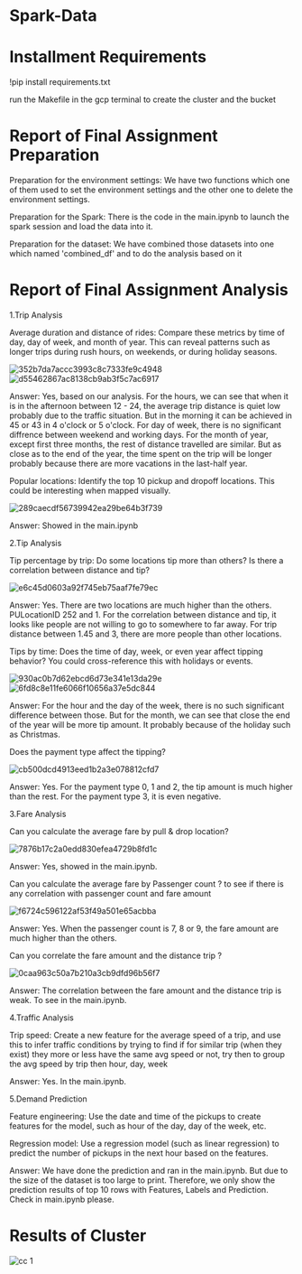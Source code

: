 # Spark-Data
# Installment Requirements
!pip install requirements.txt

run the Makefile in the gcp terminal to create the cluster and the bucket

# Report of Final Assignment Preparation

Preparation for the environment settings:
We have two functions which one of them used to set the environment settings and the other one to delete the environment settings.

Preparation for the Spark:
There is the code in the main.ipynb to launch the spark session and load the data into it. 

Preparation for the dataset:
We have combined those datasets into one which named 'combined_df' and to do the analysis based on it

# Report of Final Assignment Analysis

1.Trip Analysis

Average duration and distance of rides: Compare these metrics by time of day, day of week,
and month of year. This can reveal patterns such as longer trips during rush hours, on
weekends, or during holiday seasons.

![352b7da7accc3993c8c7333fe9c4948](https://github.com/Icybrig/Spark-Data/assets/136721036/8533505b-582f-47c2-84ce-0b1102df48dd)
![d55462867ac8138cb9ab3f5c7ac6917](https://github.com/Icybrig/Spark-Data/assets/136721036/d4383f0a-f67b-4f63-bac5-ea0205e916e4)

Answer: Yes, based on our analysis. For the hours, we can see that when it is in the afternoon between 12 - 24, the average trip distance is quiet low probably due to the traffic situation. But in the morning it can be achieved in 45 or 43 in 4 o'clock or 5 o'clock. For day of week, there is no significant diffrence between weekend and working days. For the month of year, except first three months, the rest of distance travelled are similar. But as close as to the end of the year, the time spent on the trip will be longer probably because there are more vacations in the last-half year. 

Popular locations: Identify the top 10 pickup and dropoff locations. This could be interesting
when mapped visually.

![289caecdf56739942ea29be64b3f739](https://github.com/Icybrig/Spark-Data/assets/136721036/8d208b12-490d-45a7-922a-e95f09096e50)

Answer: Showed in the main.ipynb

2.Tip Analysis

Tip percentage by trip: Do some locations tip more than others? Is there a correlation between
distance and tip?

![e6c45d0603a92f745eb75aaf7fe79ec](https://github.com/Icybrig/Spark-Data/assets/136721036/75589fbd-50e9-470f-b659-53a49df35a8c)

Answer: Yes. There are two locations are much higher than the others. PULocationID 252 and 1. For the correlation between distance and tip, it looks like people are not willing to go to somewhere to far away. For trip distance between 1.45 and 3, there are more people than other locations.

Tips by time: Does the time of day, week, or even year affect tipping behavior? You could
cross-reference this with holidays or events.

![930ac0b7d62ebcd6d73e341e13da29e](https://github.com/Icybrig/Spark-Data/assets/136721036/cd363ba4-68b2-4220-a2d8-dce3279a1c7c)
![6fd8c8e11fe6066f10656a37e5dc844](https://github.com/Icybrig/Spark-Data/assets/136721036/8aab6e1c-9a10-4a42-a8a4-917fb413ab1a)

Answer: For the hour and the day of the week, there is no such significant difference between those. But for the month, we can see that close the end of the year will be more tip amount. It probably because of the holiday such as Christmas. 

Does the payment type affect the tipping?

![cb500dcd4913eed1b2a3e078812cfd7](https://github.com/Icybrig/Spark-Data/assets/136721036/3916838e-46cb-41b3-b504-8e68d41003b6)

Answer: Yes. For the payment type 0, 1 and 2, the tip amount is much higher than the rest. For the payment type 3, it is even negative. 

3.Fare Analysis

Can you calculate the average fare by pull & drop location?

![7876b17c2a0edd830efea4729b8fd1c](https://github.com/Icybrig/Spark-Data/assets/136721036/148c350e-11cc-42c8-851c-6fb5d107fe93)

Answer: Yes, showed in the main.ipynb.

Can you calculate the average fare by Passenger count ? to see if there is any correlation with
passenger count and fare amount

![f6724c596122af53f49a501e65acbba](https://github.com/Icybrig/Spark-Data/assets/136721036/e56a35a1-8a6a-4539-9eb7-d7f1544016f7)

Answer: Yes. When the passenger count is 7, 8 or 9, the fare amount are much higher than the others.

Can you correlate the fare amount and the distance trip ?

![0caa963c50a7b210a3cb9dfd96b56f7](https://github.com/Icybrig/Spark-Data/assets/136721036/38ca1a39-3573-46c3-b0fe-96b38e2fc9d0)

Answer: The correlation between the fare amount and the distance trip is weak. To see in the main.ipynb.

4.Traffic Analysis

Trip speed: Create a new feature for the average speed of a trip, and use this to infer traffic
conditions by trying to find if for similar trip (when they exist) they more or less have the same
avg speed or not, try then to group the avg speed by trip then hour, day, week

Answer: Yes. In the main.ipynb.

5.Demand Prediction

Feature engineering: Use the date and time of the pickups to create features for the model, such as
hour of the day, day of the week, etc.

Regression model: Use a regression model (such as linear regression) to predict the number of
pickups in the next hour based on the features.

Answer: We have done the prediction and ran in the main.ipynb. But due to the size of the dataset is too large to print. Therefore, we only show the prediction results of top 10 rows with Features, Labels and Prediction. Check in main.ipynb please.

# Results of Cluster

![cc 1](https://github.com/Icybrig/Spark-Data/assets/136721036/6e9c1501-146c-45b0-8186-4eeeee4d5b23)